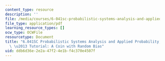 ```yaml
---
content_type: resource
description: ''
file: /media/courses/6-041sc-probabilistic-systems-analysis-and-applied-probability-fall-2013/ddb6d36e2e2a47f24e1bf4c370e4507f_MIT6_041SCF13_A_Coin_with_Random_Bias_300k.pdf
file_type: application/pdf
learning_resource_types: []
ocw_type: OCWFile
resourcetype: Document
title: "6.041SC Probabilistic Systems Analysis and Applied Probability, Fall 2013Transcript\
  \ \u2013 Tutorial: A Coin with Random Bias"
uid: ddb6d36e-2e2a-47f2-4e1b-f4c370e4507f
---
```

